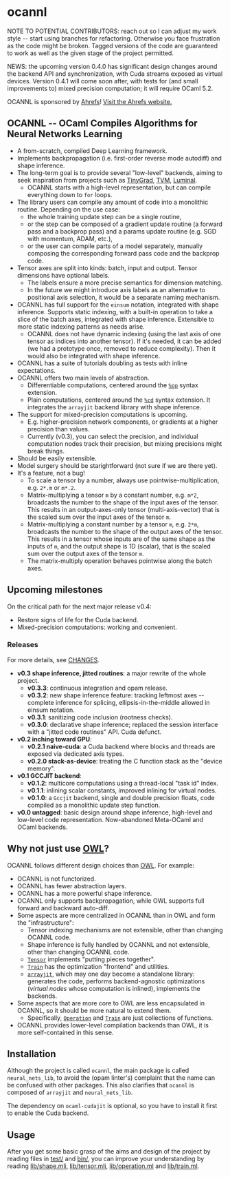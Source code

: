 # ocannl

NOTE TO POTENTIAL CONTRIBUTORS: reach out so I can adjust my work style -- start using branches for refactoring. Otherwise you face frustration as the code might be broken. Tagged versions of the code are guaranteed to work as well as the given stage of the project permitted.

NEWS: the upcoming version 0.4.0 has significant design changes around the backend API and synchronization, with Cuda streams exposed as virtual devices. Version 0.4.1 will come soon after, with tests for (and small improvements to) mixed precision computation; it will require OCaml 5.2.

OCANNL is sponsored by [Ahrefs](https://ocaml.org/success-stories/peta-byte-scale-web-crawler)! [Visit the Ahrefs website.](https://ahrefs.com/)

## OCANNL -- OCaml Compiles Algorithms for Neural Networks Learning

* A from-scratch, compiled Deep Learning framework.
* Implements backpropagation (i.e. first-order reverse mode autodiff) and shape inference.
* The long-term goal is to provide several "low-level" backends, aiming to seek inspiration from projects such as [TinyGrad](https://github.com/tinygrad/tinygrad), [TVM](https://github.com/apache/tvm), [Luminal](https://github.com/jafioti/luminal).
  * OCANNL starts with a high-level representation, but can compile everything down to `for` loops.
* The library users can compile any amount of code into a monolithic routine. Depending on the use case:
  * the whole training update step can be a single routine,
  * or the step can be composed of a gradient update routine (a forward pass and a backprop pass) and a params update routine (e.g. SGD with momentum, ADAM, etc.),
  * or the user can compile parts of a model separately, manually composing the corresponding forward pass code and the backprop code.
* Tensor axes are split into kinds: batch, input and output. Tensor dimensions have optional labels.
  * The labels ensure a more precise semantics for dimension matching.
  * In the future we might introduce axis labels as an alternative to positional axis selection, it would be a separate naming mechanism.
* OCANNL has full support for the `einsum` notation, integrated with shape inference. Supports static indexing, with a built-in operation to take a slice of the batch axes, integrated with shape inference. Extensible to more static indexing patterns as needs arise.
  * OCANNL does not have dynamic indexing (using the last axis of one tensor as indices into another tensor). If it's needed, it can be added (we had a prototype once, removed to reduce complexity). Then it would also be integrated with shape inference.
* OCANNL has a suite of tutorials doubling as tests with inline expectations.
* OCANNL offers two main levels of abstraction.
  * Differentiable computations, centered around the [`%op`](lib/ppx_op.ml) syntax extension.
  * Plain computations, centered around the [`%cd`](lib/ppx_cd.ml) syntax extension. It integrates the `arrayjit` backend library with shape inference.
* The support for mixed-precision computations is upcoming.
  * E.g. higher-precision network components, or gradients at a higher precision than values.
  * Currently (v0.3), you can select the precision, and individual computation nodes track their precision, but mixing precisions might break things.
* Should be easily extensible.
* Model surgery should be starightforward (not sure if we are there yet).
* It's a feature, not a bug!
  * To scale a tensor by a number, always use pointwise-multiplication, e.g. `2*.m` or `m*.2`.
  * Matrix-multiplying a tensor `m` by a constant number, e.g. `m*2`, broadcasts the number to the shape of the input axes of the tensor. This results in an output-axes-only tensor (multi-axis-vector) that is the scaled sum over the input axes of the tensor `m`.
  * Matrix-multiplying a constant number by a tensor `m`, e.g. `2*m`, broadcasts the number to the shape of the output axes of the tensor. This results in a tensor whose inputs are of the same shape as the inputs of `m`, and the output shape is 1D (scalar), that is the scaled sum over the output axes of the tensor `m`.
  * The matrix-multiply operation behaves pointwise along the batch axes.
  
## Upcoming milestones

On the critical path for the next major release v0.4:

* Restore signs of life for the Cuda backend.
* Mixed-precision computations: working and convenient.

### Releases

For more details, see [CHANGES](CHANGES.md).

* **v0.3 shape inference, jitted routines**: a major rewrite of the whole project.
  * **v0.3.3**: continuous integration and opam release.
  * **v0.3.2**: new shape inference feature: tracking leftmost axes -- complete inference for splicing, ellipsis-in-the-middle allowed in einsum notation.
  * **v0.3.1**: sanitizing code inclusion (rootness checks).
  * **v0.3.0**: declarative shape inference; replaced the session interface with a "jitted code routines" API. Cuda defunct.
* **v0.2 inching toward GPU**:
  * **v0.2.1 naive-cuda**: a Cuda backend where blocks and threads are exposed via dedicated axis types.
  * **v0.2.0 stack-as-device**: treating the C function stack as the "device memory".
* **v0.1 GCCJIT backend**:
  * **v0.1.2**: multicore computations using a thread-local "task id" index.
  * **v0.1.1**: inlining scalar constants, improved inlining for virtual nodes.
  * **v0.1.0**: a `Gccjit` backend, single and double precision floats, code compiled as a monolithic update step function.
* **v0.0 untagged**: basic design around shape inference, high-level and low-level code representation. Now-abandoned Meta-OCaml and OCaml backends.

## Why not just use [OWL](https://ocaml.xyz/)?

OCANNL follows different design choices than [OWL](https://ocaml.xyz/). For example:

* OCANNL is not functorized.
* OCANNL has fewer abstraction layers.
* OCANNL has a more powerful shape inference.
* OCANNL only supports backpropagation, while OWL supports full forward and backward auto-diff.
* Some aspects are more centralized in OCANNL than in OWL and form the "infrastructure":
  * Tensor indexing mechanisms are not extensible, other than changing OCANNL code.
  * Shape inference is fully handled by OCANNL and not extensible, other than changing OCANNL code.
  * [`Tensor`](lib/tensor.ml) implements "putting pieces together".
  * [`Train`](lib/train.ml) has the optimization "frontend" and utilities.
  * [`arrayjit`](arrayjit/), which may one day become a standalone library: generates the code, performs backend-agnostic optimizations (_virtual nodes_ whose computation is inlined), implements the backends.
* Some aspects that are more core to OWL are less encapsulated in OCANNL, so it should be more natural to extend them.
  * Specifically, [`Operation`](lib/operation.ml) and [`Train`](lib/train.ml) are just collections of functions.
* OCANNL provides lower-level compilation backends than OWL, it is more self-contained in this sense.

## Installation

Although the project is called `ocannl`, the main package is called `neural_nets_lib`, to avoid the (opam linter's) complaint that the name can be confused with other packages. This also clarifies that `ocannl` is composed of `arrayjit` and `neural_nets_lib`.

The dependency on `ocaml-cudajit` is optional, so you have to install it first to enable the Cuda backend.

## Usage

After you get some basic grasp of the aims and design of the project by reading files in [test/](test/) and [bin/](bin/), you can improve your understanding by reading [lib/shape.mli](lib/shape.mli), [lib/tensor.mli](lib/tensor.mli), [lib/operation.ml](lib/operation.ml) and [lib/train.ml](lib/train.ml).
